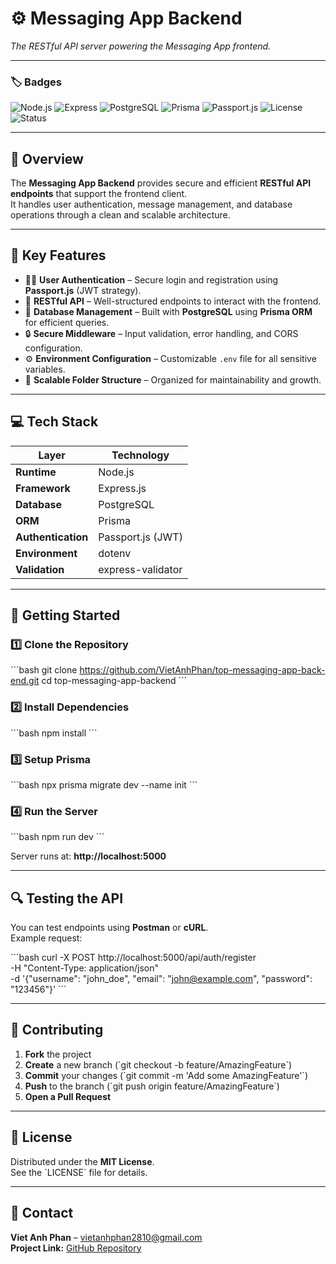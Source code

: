 # ⚙️ **Messaging App Backend**

*The RESTful API server powering the Messaging App frontend.*

---

### 🏷️ **Badges**

![Node.js](https://img.shields.io/badge/Backend-Node.js-green?logo=node.js)
![Express](https://img.shields.io/badge/Framework-Express-black?logo=express)
![PostgreSQL](https://img.shields.io/badge/Database-PostgreSQL-316192?logo=postgresql)
![Prisma](https://img.shields.io/badge/ORM-Prisma-2D3748?logo=prisma)
![Passport.js](https://img.shields.io/badge/Auth-Passport.js-33A6B8?logo=passport)
![License](https://img.shields.io/badge/License-MIT-yellow?logo=open-source-initiative)
![Status](https://img.shields.io/badge/Status-Active-success)

---

## 🧩 **Overview**

The **Messaging App Backend** provides secure and efficient **RESTful API endpoints** that support the frontend client.  
It handles user authentication, message management, and database operations through a clean and scalable architecture.

---

## 🚀 **Key Features**

- 🧑‍💻 **User Authentication** – Secure login and registration using **Passport.js** (JWT strategy).  
- 📨 **RESTful API** – Well-structured endpoints to interact with the frontend.  
- 🧠 **Database Management** – Built with **PostgreSQL** using **Prisma ORM** for efficient queries.  
- 🔒 **Secure Middleware** – Input validation, error handling, and CORS configuration.  
- ⚙️ **Environment Configuration** – Customizable `.env` file for all sensitive variables.  
- 📄 **Scalable Folder Structure** – Organized for maintainability and growth.  

---

## 💻 **Tech Stack**

| Layer | Technology |
|-------|-------------|
| **Runtime** | Node.js |
| **Framework** | Express.js |
| **Database** | PostgreSQL |
| **ORM** | Prisma |
| **Authentication** | Passport.js (JWT) |
| **Environment** | dotenv |
| **Validation** | express-validator |

---

## 🧰 **Getting Started**

### **1️⃣ Clone the Repository**
\`\`\`bash
git clone https://github.com/VietAnhPhan/top-messaging-app-back-end.git
cd top-messaging-app-backend
\`\`\`

### **2️⃣ Install Dependencies**
\`\`\`bash
npm install
\`\`\`

### **3️⃣ Setup Prisma**
\`\`\`bash
npx prisma migrate dev --name init
\`\`\`

### **4️⃣ Run the Server**
\`\`\`bash
npm run dev
\`\`\`

Server runs at: **http://localhost:5000**

---

## 🔍 **Testing the API**

You can test endpoints using **Postman** or **cURL**.  
Example request:

\`\`\`bash
curl -X POST http://localhost:5000/api/auth/register \
-H "Content-Type: application/json" \
-d '{"username": "john_doe", "email": "john@example.com", "password": "123456"}'
\`\`\`

---

## 🤝 **Contributing**

1. **Fork** the project  
2. **Create** a new branch (\`git checkout -b feature/AmazingFeature\`)  
3. **Commit** your changes (\`git commit -m 'Add some AmazingFeature'\`)  
4. **Push** to the branch (\`git push origin feature/AmazingFeature\`)  
5. **Open a Pull Request**

---

## 📄 **License**

Distributed under the **MIT License**.  
See the \`LICENSE\` file for details.

---

## 📧 **Contact**

**Viet Anh Phan** – vietanhphan2810@gmail.com  
**Project Link:** [GitHub Repository](https://github.com/VietAnhPhan/top-messaging-app-back-end)

